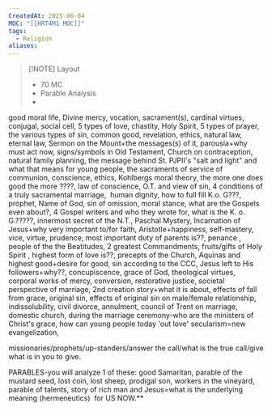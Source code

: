 ```yaml
---
CreatedAt: 2025-06-04
MOC: "[[HRT4M1 MOC]]"
tags:
  - Religion
aliases:
---
```


> [!NOTE] Layout
> - 70 MC
> - Parable Analysis
> - 

good moral life, 
Divine mercy, 
vocation, 
sacrament(s), 
cardinal virtues, 
conjugal, 
social cell, 
5 types of love, 
chastity, 
Holy Spirit, 
5 types of prayer, 
the various types of sin, 
common good, 
revelation, 
ethics, 
natural law, 
eternal law, 
Sermon on the Mount+the messages(s) of it,
parousia+why must act now,
signs/symbols in Old Testament,
Church on contraception,
natural family planning,
the message behind St. PJPII's "salt and light" and what that means for young people,
the sacraments of service of communion,
conscience, ethics, 
Kohlbergs moral theory, 
the more one does good the more ????,
law of conscience, 
O.T. and view of sin, 
4 conditions of a truly sacramental marriage, 
human dignity,
how to full fill K.o. G???,
prophet, 
Name of God, 
sin of omission,
moral stance,
what are the Gospels even about?, 
4 Gospel writers and who they wrote for,
what is the K. o. G.?????,
innermost secret of the N.T.,
Paschal Mystery,
Incarnation of Jesus+why very important to/for faith,
Aristotle+happiness,
self-mastery,
vice,
virtue, 
prudence, 
most important duty of parents is??,
penance
, people of the the Beatitudes,
2 greatest Commandments,
fruits/gifts of Holy Spirit
, highest form of love is??,
precepts of the Church,
Aquinas and highest good+desire for good,
sin according to the CCC,
Jesus left to His followers+why??,
concupiscence,
grace of God,
theological virtues,
corporal works of mercy,
conversion,
restorative justice,
societal perspective of marriage,
2nd creation story+what it is about,
effects of fall from grace,
original sin,
effects of original sin on male/female relationship,
indissolubility,
civil divorce,
annulment,
council of Trent on marriage,
domestic church, 
during the marriage ceremony-who are the ministers of Christ's grace,
how can young people today 'out love' secularism=new evangelization, 

missionaries/prophets/up-standers/answer the call/what is the true call/give what is in you to give. 

PARABLES-you will analyze 1 of these: good Samaritan, parable of the mustard seed, lost coin, lost sheep, prodigal son, workers in the vineyard, parable of talents, story of rich man and Jesus=what is the underlying meaning (hermeneutics)  for US NOW.**
